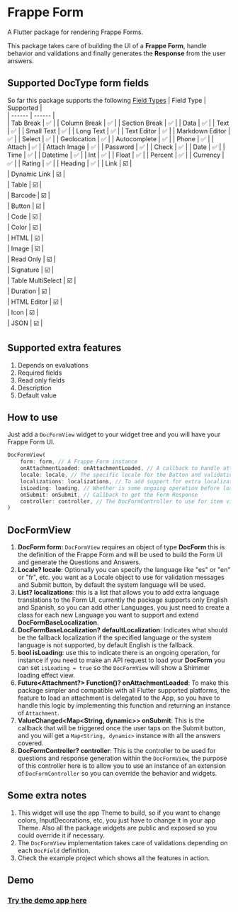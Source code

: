 
# Frappe Form 

A Flutter package for rendering Frappe Forms.

This package takes care of building the UI of a **Frappe Form**, handle behavior and validations and finally generates the **Response** from the user answers.

## Supported DocType form fields
So far this package supports the following [Field Types](https://docs.frappe.io/erpnext/v14/user/manual/en/customize-erpnext/articles/field-types#field-types)
| Field Type | Supported |  
| ------ | ------ |  
| Tab Break | :white_check_mark: |
| Column Break | :white_check_mark: |
| Section Break | :white_check_mark: |
| Data | :white_check_mark: |
| Text | :white_check_mark: |
| Small Text | :white_check_mark: |
| Long Text | :white_check_mark: |
| Text Editor | :white_check_mark: |
| Markdown Editor | :white_check_mark: |
| Select | :white_check_mark: |
| Geolocation | :white_check_mark: |
| Autocomplete | :white_check_mark: |
| Phone | :white_check_mark: |
| Attach | :white_check_mark: |
| Attach Image | :white_check_mark: |
| Password | :white_check_mark: |
| Check | :white_check_mark: |
| Date | :white_check_mark: |
| Time | :white_check_mark: |
| Datetime | :white_check_mark: |
| Int | :white_check_mark: |
| Float | :white_check_mark: |
| Percent | :white_check_mark: |
| Currency | :white_check_mark: |
| Rating | :white_check_mark: |
| Heading | :white_check_mark: |
| Link | :ballot_box_with_check: |  
| Dynamic Link | :ballot_box_with_check: |  
| Table | :ballot_box_with_check: |  
| Barcode | :ballot_box_with_check: |  
| Button | :ballot_box_with_check: |  
| Code | :ballot_box_with_check: |  
| Color | :ballot_box_with_check: |  
| HTML | :ballot_box_with_check: |  
| Image | :ballot_box_with_check: |  
| Read Only | :ballot_box_with_check: |  
| Signature | :ballot_box_with_check: |  
| Table MultiSelect | :ballot_box_with_check: |  
| Duration | :ballot_box_with_check: |  
| HTML Editor | :ballot_box_with_check: |  
| Icon | :ballot_box_with_check: |  
| JSON | :ballot_box_with_check: |  

## Supported extra features
1. Depends on evaluations
2. Required fields
3. Read only fields
4. Description
5. Default value


## How to use
Just add a `DocFormView` widget to your widget tree and you will have your Frappe Form UI.

```dart
DocFormView(
    form: form, // A Frappe Form instance
    onAttachmentLoaded: onAttachmentLoaded, // A callback to handle attachment loading (explained below) 
    locale: locale, // The specific locale for the Button and validation texts
    localizations: localizations, // To add support for extra localization 
    isLoading: loading, // Whether is some ongoing operation before loading the UI 
    onSubmit: onSubmit, // Callback to get the Form Response
    controller: controller, // The DocFormController to use for item view and response generation.
)
```

## DocFormView
1. **DocForm form:** `DocFormView` requires an object of type **DocForm** this is the definition of the Frappe Form and will be used to build the Form UI and generate the Questions and Answers.
2. **Locale? locale**: Optionally you can specify the language like "es" or "en" or "fr", etc. you want as a Locale object to use for validation messages and Submit button, by default the system language will be used.
3. **List<DocFormBaseLocalization>? localizations**: this is a list that allows you to add extra language translations to the Form UI, currently the package supports only English and Spanish, so you can add other Languages, you just need to create a class for each new Language you want to support and extend **DocFormBaseLocalization**.
4. **DocFormBaseLocalization? defaultLocalization**: Indicates what should be the fallback localization if the specified language or the system language is not supported, by default English is the fallback.
5. **bool isLoading**: use this to indicate there is an ongoing operation, for instance if you need to make an API request to load your **DocForm** you can set `isLoading = true` so the `DocFormView` will show a Shimmer loading effect view.
6. **Future<Attachment?> Function()? onAttachmentLoaded**: To make this package simpler and compatible with all Flutter supported platforms, the feature to load an attachment is delegated to the App, so you have to handle this logic by implementing this function and returning an instance of `Attachment`.
7. **ValueChanged<Map<String, dynamic>> onSubmit**: This is the callback that will be triggered once the user taps on the Submit button, and you will get a `Map<String, dynamic>` instance with all the answers covered.
8. **DocFormController? controller**: This is the controller to be used for questions and response generation within the `DocFormView`, the purpose of this controller here is to allow you to use an instance of an extension of `DocFormController` so you can override the behavior and widgets.

## Some extra notes
1. This widget will use the app Theme to build, so if you want to change colors, InputDecorations, etc, you just have to change it in your app Theme. Also all the package widgets are public and exposed so you could override it if necessary.
2. The `DocFormView` implementation takes care of validations depending on each `DocField` definition.
3. Check the example project which shows all the features in action.

## Demo
### [Try the demo app here](https://luis901101.github.io/frappe_form)